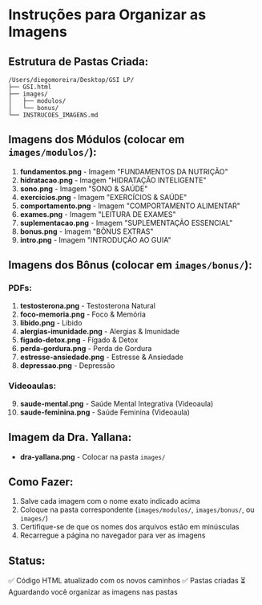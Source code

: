 # Instruções para Organizar as Imagens

## Estrutura de Pastas Criada:
```
/Users/diegomoreira/Desktop/GSI LP/
├── GSI.html
├── images/
│   ├── modulos/
│   └── bonus/
└── INSTRUCOES_IMAGENS.md
```

## Imagens dos Módulos (colocar em `images/modulos/`):

1. **fundamentos.png** - Imagem "FUNDAMENTOS DA NUTRIÇÃO"
2. **hidratacao.png** - Imagem "HIDRATAÇÃO INTELIGENTE" 
3. **sono.png** - Imagem "SONO & SAÚDE"
4. **exercicios.png** - Imagem "EXERCÍCIOS & SAÚDE"
5. **comportamento.png** - Imagem "COMPORTAMENTO ALIMENTAR"
6. **exames.png** - Imagem "LEITURA DE EXAMES"
7. **suplementacao.png** - Imagem "SUPLEMENTAÇÃO ESSENCIAL"
8. **bonus.png** - Imagem "BÔNUS EXTRAS"
9. **intro.png** - Imagem "INTRODUÇÃO AO GUIA"

## Imagens dos Bônus (colocar em `images/bonus/`):

### PDFs:
1. **testosterona.png** - Testosterona Natural
2. **foco-memoria.png** - Foco & Memória
3. **libido.png** - Libido
4. **alergias-imunidade.png** - Alergias & Imunidade
5. **figado-detox.png** - Fígado & Detox
6. **perda-gordura.png** - Perda de Gordura
7. **estresse-ansiedade.png** - Estresse & Ansiedade
8. **depressao.png** - Depressão

### Videoaulas:
9. **saude-mental.png** - Saúde Mental Integrativa (Videoaula)
10. **saude-feminina.png** - Saúde Feminina (Videoaula)

## Imagem da Dra. Yallana:
- **dra-yallana.png** - Colocar na pasta `images/`

## Como Fazer:

1. Salve cada imagem com o nome exato indicado acima
2. Coloque na pasta correspondente (`images/modulos/`, `images/bonus/`, ou `images/`)
3. Certifique-se de que os nomes dos arquivos estão em minúsculas
4. Recarregue a página no navegador para ver as imagens

## Status:
✅ Código HTML atualizado com os novos caminhos
✅ Pastas criadas
⏳ Aguardando você organizar as imagens nas pastas
